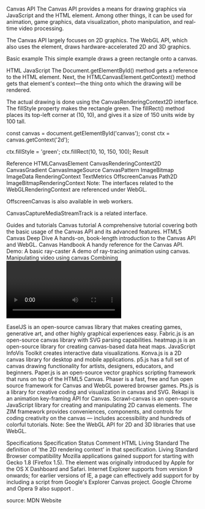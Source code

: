 Canvas API
The Canvas API provides a means for drawing graphics via JavaScript and the HTML <canvas> element. Among other things, it can be used for animation, game graphics, data visualization, photo manipulation, and real-time video processing.

The Canvas API largely focuses on 2D graphics. The WebGL API, which also uses the <canvas> element, draws hardware-accelerated 2D and 3D graphics.

Basic example
This simple example draws a green rectangle onto a canvas.

HTML
<canvas id="canvas"></canvas>
JavaScript
The Document.getElementById() method gets a reference to the HTML <canvas> element. Next, the HTMLCanvasElement.getContext() method gets that element's context—the thing onto which the drawing will be rendered.

The actual drawing is done using the CanvasRenderingContext2D interface. The fillStyle property makes the rectangle green. The fillRect() method places its top-left corner at (10, 10), and gives it a size of 150 units wide by 100 tall.

const canvas = document.getElementById('canvas');
const ctx = canvas.getContext('2d');

ctx.fillStyle = 'green';
ctx.fillRect(10, 10, 150, 100);
Result


Reference
HTMLCanvasElement
CanvasRenderingContext2D
CanvasGradient
CanvasImageSource
CanvasPattern
ImageBitmap
ImageData
RenderingContext
TextMetrics
OffscreenCanvas 
Path2D 
ImageBitmapRenderingContext 
Note: The interfaces related to the WebGLRenderingContext are referenced under WebGL.

OffscreenCanvas is also available in web workers.

CanvasCaptureMediaStreamTrack is a related interface.

Guides and tutorials
Canvas tutorial
A comprehensive tutorial covering both the basic usage of the Canvas API and its advanced features.
HTML5 Canvas Deep Dive
A hands-on, book-length introduction to the Canvas API and WebGL.
Canvas Handbook
A handy reference for the Canvas API.
Demo: A basic ray-caster
A demo of ray-tracing animation using canvas.
Manipulating video using canvas
Combining <video> and <canvas> to manipulate video data in real time.
Libraries
The Canvas API is extremely powerful, but not always simple to use. The libraries listed below can make the creation of canvas-based projects faster and easier.

EaselJS is an open-source canvas library that makes creating games, generative art, and other highly graphical experiences easy.
Fabric.js is an open-source canvas library with SVG parsing capabilities.
heatmap.js is an open-source library for creating canvas-based data heat maps.
JavaScript InfoVis Toolkit creates interactive data visualizations.
Konva.js is a 2D canvas library for desktop and mobile applications.
p5.js has a full set of canvas drawing functionality for artists, designers, educators, and beginners.
Paper.js is an open-source vector graphics scripting framework that runs on top of the HTML5 Canvas.
Phaser is a fast, free and fun open source framework for Canvas and WebGL powered browser games.
Pts.js is a library for creative coding and visualization in canvas and SVG.
Rekapi is an animation key-framing API for Canvas.
Scrawl-canvas is an open-source JavaScript library for creating and manipulating 2D canvas elements.
The ZIM framework provides conveniences, components, and controls for coding creativity on the canvas — includes accessibility and hundreds of colorful tutorials.
Note: See the WebGL API for 2D and 3D libraries that use WebGL.

Specifications
Specification	Status	Comment
HTML Living Standard
The definition of 'the 2D rendering context' in that specification.	Living Standard	
Browser compatibility
Mozilla applications gained support for <canvas> starting with Gecko 1.8 (Firefox 1.5). The element was originally introduced by Apple for the OS X Dashboard and Safari. Internet Explorer supports <canvas> from version 9 onwards; for earlier versions of IE, a page can effectively add support for <canvas> by including a script from Google's Explorer Canvas project. Google Chrome and Opera 9 also support <canvas>.
  
  source: MDN Website
